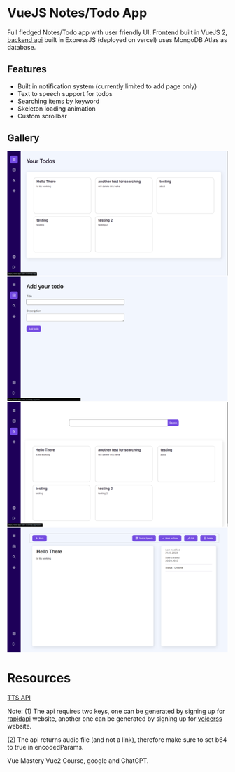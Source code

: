 # VueJS Notes/Todo App

Full fledged Notes/Todo app with user friendly UI. Frontend built in VueJS 2, [backend api](https://github.com/gautamjuyal/notes-api) built in ExpressJS (deployed on vercel) uses MongoDB Atlas as database.

## Features

- Built in notification system (currently limited to add page only)
- Text to speech support for todos
- Searching items by keyword
- Skeleton loading animation
- Custom scrollbar

## Gallery

![1](src/assets/readme/1.png)
![2](src/assets/readme/2.png)
![3](src/assets/readme/3.png)
![4](src/assets/readme/4.png)

# Resources

[TTS API](https://rapidapi.com/voicerss/api/text-to-speech-1/)

Note: (1) The api requires two keys, one can be generated by signing up for [rapidapi](https://rapidapi.com/) website, another one can be generated by signing up for [voicerss](http://www.voicerss.org/api/) website.

(2) The api returns audio file (and not a link), therefore make sure to set b64 to true in encodedParams.

Vue Mastery Vue2 Course, google and ChatGPT.
